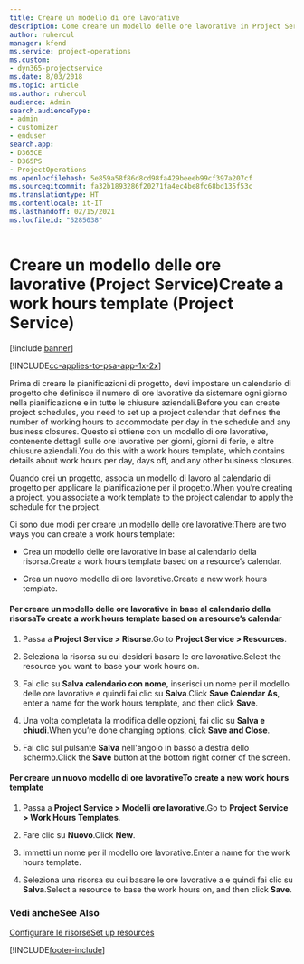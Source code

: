 ```yaml
---
title: Creare un modello di ore lavorative
description: Come creare un modello delle ore lavorative in Project Service
author: ruhercul
manager: kfend
ms.service: project-operations
ms.custom:
- dyn365-projectservice
ms.date: 8/03/2018
ms.topic: article
ms.author: ruhercul
audience: Admin
search.audienceType:
- admin
- customizer
- enduser
search.app:
- D365CE
- D365PS
- ProjectOperations
ms.openlocfilehash: 5e859a58f86d8cd98fa429beeeb99cf397a207cf
ms.sourcegitcommit: fa32b1893286f20271fa4ec4be8fc68bd135f53c
ms.translationtype: HT
ms.contentlocale: it-IT
ms.lasthandoff: 02/15/2021
ms.locfileid: "5285038"
---
```

# <a name="create-a-work-hours-template-project-service"></a><span data-ttu-id="a6767-103">Creare un modello delle ore lavorative (Project Service)</span><span class="sxs-lookup"><span data-stu-id="a6767-103">Create a work hours template (Project Service)</span></span>

[!include [banner](../includes/psa-now-project-operations.md)]

[!INCLUDE[cc-applies-to-psa-app-1x-2x](../includes/cc-applies-to-psa-app-1x-2x.md)]

<span data-ttu-id="a6767-104">Prima di creare le pianificazioni di progetto, devi impostare un calendario di progetto che definisce il numero di ore lavorative da sistemare ogni giorno nella pianificazione e in tutte le chiusure aziendali.</span><span class="sxs-lookup"><span data-stu-id="a6767-104">Before you can create project schedules, you need to set up a project calendar that defines the number of working hours to accommodate per day in the schedule and any business closures.</span></span> <span data-ttu-id="a6767-105">Questo si ottiene con un modello di ore lavorative, contenente dettagli sulle ore lavorative per giorni, giorni di ferie, e altre chiusure aziendali.</span><span class="sxs-lookup"><span data-stu-id="a6767-105">You do this with a work hours template, which contains details about work hours per day, days off, and any other business closures.</span></span>  
  
 <span data-ttu-id="a6767-106">Quando crei un progetto, associa un modello di lavoro al calendario di progetto per applicare la pianificazione per il progetto.</span><span class="sxs-lookup"><span data-stu-id="a6767-106">When you’re creating a project, you associate a work template to the project calendar to apply the schedule for the project.</span></span>  
  
 <span data-ttu-id="a6767-107">Ci sono due modi per creare un modello delle ore lavorative:</span><span class="sxs-lookup"><span data-stu-id="a6767-107">There are two ways you can create a work hours template:</span></span>  
  
-   <span data-ttu-id="a6767-108">Crea un modello delle ore lavorative in base al calendario della risorsa.</span><span class="sxs-lookup"><span data-stu-id="a6767-108">Create a work hours template based on a resource’s calendar.</span></span>  
  
-   <span data-ttu-id="a6767-109">Crea un nuovo modello di ore lavorative.</span><span class="sxs-lookup"><span data-stu-id="a6767-109">Create a new work hours template.</span></span>  
  
#### <a name="to-create-a-work-hours-template-based-on-a-resources-calendar"></a><span data-ttu-id="a6767-110">Per creare un modello delle ore lavorative in base al calendario della risorsa</span><span class="sxs-lookup"><span data-stu-id="a6767-110">To create a work hours template based on a resource’s calendar</span></span>  
  
1.  <span data-ttu-id="a6767-111">Passa a **Project Service > Risorse**.</span><span class="sxs-lookup"><span data-stu-id="a6767-111">Go to **Project Service > Resources**.</span></span>  
  
2.  <span data-ttu-id="a6767-112">Seleziona la risorsa su cui desideri basare le ore lavorative.</span><span class="sxs-lookup"><span data-stu-id="a6767-112">Select the resource you want to base your work hours on.</span></span>  
  
3.  <span data-ttu-id="a6767-113">Fai clic su **Salva calendario con nome**, inserisci un nome per il modello delle ore lavorative e quindi fai clic su **Salva**.</span><span class="sxs-lookup"><span data-stu-id="a6767-113">Click **Save Calendar As**, enter a name for the work hours template, and then click **Save**.</span></span>  
  
4.  <span data-ttu-id="a6767-114">Una volta completata la modifica delle opzioni, fai clic su **Salva e chiudi**.</span><span class="sxs-lookup"><span data-stu-id="a6767-114">When you’re done changing options, click **Save and Close**.</span></span>  
  
5.  <span data-ttu-id="a6767-115">Fai clic sul pulsante **Salva** nell'angolo in basso a destra dello schermo.</span><span class="sxs-lookup"><span data-stu-id="a6767-115">Click the **Save** button at the bottom right corner of the screen.</span></span>  
  
#### <a name="to-create-a-new-work-hours-template"></a><span data-ttu-id="a6767-116">Per creare un nuovo modello di ore lavorative</span><span class="sxs-lookup"><span data-stu-id="a6767-116">To create a new work hours template</span></span>  
  
1.  <span data-ttu-id="a6767-117">Passa a **Project Service > Modelli ore lavorative**.</span><span class="sxs-lookup"><span data-stu-id="a6767-117">Go to **Project Service > Work Hours Templates**.</span></span>  
  
2.  <span data-ttu-id="a6767-118">Fare clic su **Nuovo**.</span><span class="sxs-lookup"><span data-stu-id="a6767-118">Click **New**.</span></span>  
  
3.  <span data-ttu-id="a6767-119">Immetti un nome per il modello ore lavorative.</span><span class="sxs-lookup"><span data-stu-id="a6767-119">Enter a name for the work hours template.</span></span>  
  
4.  <span data-ttu-id="a6767-120">Seleziona una risorsa su cui basare le ore lavorative a e quindi fai clic su **Salva**.</span><span class="sxs-lookup"><span data-stu-id="a6767-120">Select a resource to base the work hours on, and then click **Save**.</span></span>  
  
### <a name="see-also"></a><span data-ttu-id="a6767-121">Vedi anche</span><span class="sxs-lookup"><span data-stu-id="a6767-121">See Also</span></span>  
 [<span data-ttu-id="a6767-122">Configurare le risorse</span><span class="sxs-lookup"><span data-stu-id="a6767-122">Set up resources</span></span>](../psa/set-up-resources.md)


[!INCLUDE[footer-include](../includes/footer-banner.md)]